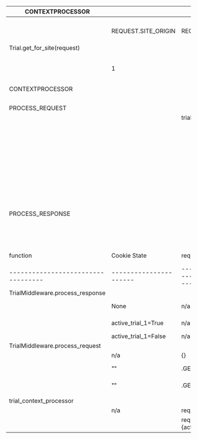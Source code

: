 | CONTEXTPROCESSOR            |                     |                               |                                                                 |              |                              |                                   |                     |                        |              |
|-----------------------------|---------------------|-------------------------------|-----------------------------------------------------------------|--------------|------------------------------|-----------------------------------|---------------------|------------------------|--------------|
|                             |                     |                               |                                                                 |              |                              |                                   |                     |                        |              |
|                             | REQUEST.SITE_ORIGIN | REQUEST.GET                   | trial_ID_SITE_ID                                                | Cookie State | Route                        | Additional Template Data          | Cookies Set/Cleared | data added to response | Cache Action |
| Trial.get_for_site(request) |                     |                               |                                                                 |              |                              |                                   |                     |                        |              |
|                             | 1                   |                               | return cache.get('trial_1'), Trial.objects.(site_id=1).latest() | None         | continue                     |                                   |                     |                        |              |
| CONTEXTPROCESSOR            |                     |                               |                                                                 |              |                              |                                   |                     |                        |              |
|                             |                     |                               | beta_1                                                          | None         |                              | trial=Trial.get_for_site(request) |                     |                        |              |
| PROCESS_REQUEST             |                     |                               |                                                                 |              |                              |                                   |                     |                        |              |
|                             |                     | trial_%(id)s_%(site_id)s=True |                                                                 |              |                              |                                   |                     |                        |              |
|                             |                     |                               | beta_1                                                          | None         | beta.wnyc.org                | beta_1:True                       | beta_1=True - set   |                        |              |
|                             |                     |                               | beta_1                                                          | None         |                              | beta_1:False                      | beta_1=False - set  |                        |              |
|                             |                     |                               | beta_1                                                          | beta_1=True  | beta.wnyc.org                |                                   |                     |                        |              |
|                             |                     |                               | beta_1                                                          | beta_1=False | www.wnyc.org                 |                                   |                     |                        |              |
|                             |                     |                               | beta_2                                                          | beta_1=True  | beta.wnyc.org/exit_interview | beta:beta_1_in                    | beta_1_in - clear   |                        |              |
|                             |                     |                               | beta_2                                                          | beta_1=False | www.wnyc.org                 |                                   | beta_1_out - clear  |                        |              |
| PROCESS_RESPONSE            |                     |                               |                                                                 |              |                              |                                   |                     |                        |              |
|                             |                     |                               | beta_1                                                          | None         |                              |                                   |                     | beta_1 trial json      |              |
|                             |                     |                               | beta_1                                                          | beta_1=True  | False                        |                                   |                     |                        | None         |
|                             |                     |                               |                                                                 |              |                              |                                   |                     |                        |              |
| function                         | Cookie State         | request data                                               | Site | active trial for site  | active trial cachekey | data modified                                           | route modified   |
|----------------------------------|----------------------|------------------------------------------------------------|------|------------------------|-----------------------|---------------------------------------------------------|------------------|
| TrialMiddleware.process_response |                      |                                                            |      |                        |                       |                                                         |                  |
|                                  | None                 | n/a                                                        | 1    |  id = 5                | active_trial_1        | request.active_trial_data = active_trial_1.to_jsonapi() | none             |
|                                  | active_trial_1=True  | n/a                                                        | 1    | ""                     | ""                    | request.active_trial_data = {}                          | redirect to beta |
|                                  | active_trial_1=False | n/a                                                        | 1    | ""                     | ""                    | ""                                                      | None             |
| TrialMiddleware.process_request  |                      |                                                            |      |                        |                       |                                                         |                  |
|                                  | n/a                  | {}                                                         | 1    | ""                     | ""                    | None                                                    | None             |
|                                  | ""                   | .GET{active_trial_1=True}                                  | 1    | ""                     | ""                    | response.set_cookie(active_trial_1, True)               |                  |
|                                  | ""                   | .GET{active_trial_1=False}                                 | 1    | ""                     | ""                    | response.set_cookie(active_trial_1, False)              |                  |
|                                  |                      |                                                            |      |                        |                       |                                                         |                  |
| trial_context_processor          |                      |                                                            |      |                        |                       |                                                         |                  |
|                                  | n/a                  | request.active_trial_data=None                             |      |                        |                       | None                                                    |                  |
|                                  |                      | request.active_trial_data={active_trial_data_jsonapi_dict} |      |                        |                       | active_trial key added to context                       |                  |
